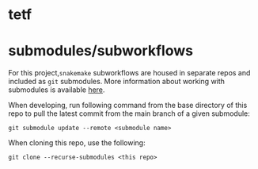 # tetf


# submodules/subworkflows

For this project,`snakemake` subworkflows are housed in separate repos and included as `git` submodules. 
More information about working with submodules is available [here](https://git-scm.com/book/en/v2/Git-Tools-Submodules).

When developing, run following command from the base directory of this repo to pull the latest commit from the main branch of a given submodule:

```
git submodule update --remote <submodule name>
```

When cloning this repo, use the following:

```
git clone --recurse-submodules <this repo>
```

